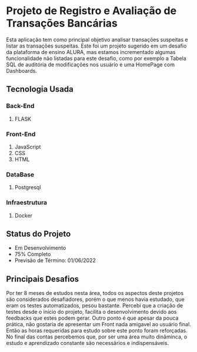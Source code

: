 # Projeto de Registro e Avaliação de Transações Bancárias
Esta aplicação tem como principal objetivo analisar transações suspeitas e listar
as transações suspeitas. Este foi um projeto sugerido em um desafio da plataforma
de ensino ALURA, mas estamos incrementado algumas funcionalidade não listadas
para este desafio, como por exemplo a Tabela SQL de auditória de modificações
nos usuário e uma HomePage com Dashboards.

## Tecnologia Usada
### Back-End
 1. FLASK
### Front-End
 1. JavaScript
 2. CSS
 3. HTML
### DataBase
 1. Postgresql
### Infraestrutura
 1. Docker

## Status do Projeto
 - Em Desenvolvimento
 - 75% Completo
 - Previsão de Término: 01/06/2022


## Principais Desafios
Por ter 8 meses de estudos nesta área, todos os aspectos deste projetos são
considerados desafiadores, porém o que menos havia estudado, que eram os testes
automatizados, pesou bastante. Percebi que a criação de testes desde o início
do projeto, facilita o desenvolvimento devido aos feedbacks que estes podem
gerar. Outro ponto é que apesar da pouca prática, não gostaria de apresentar
um Front nada amigavel ao usuário final. Então as horas requeridas para estudo
sobre este ponto foram reforçadas. No final das contas percebemos que, por ser
uma área muito dinâminca, o estudo e aprendizado constante são necessários e 
indispensáveis.